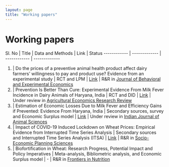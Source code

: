 ```yaml
---
layout: page
title: "Working papers"
---
```

# Working papers #

Sl. No | Title | Data and Methods | Link | Status
------------ | ------------- | ------------ | -------------
1. | Do the prices of a preventive animal health product affect dairy farmers’ willingness to pay and product use? Evidence from an experimental study | RCT and LPM | [Link](https://www.researchsquare.com/article/rs-731711/v1) | R&R in [Journal of Behavioral and Experimental Economics](https://www.journals.elsevier.com/journal-of-behavioral-and-experimental-economics)
2. | Prevention Is Better Than Cure: Experimental Evidence From Milk Fever Incidence in Dairy Animals of Haryana, India | RCT and DID | [Link](https://papers.ssrn.com/sol3/papers.cfm?abstract_id=3851561) | Under review in [Agricultural Economics Research Review](http://aeraindia.in/journalaerr)
3. | Estimation of Economic Losses Due to Milk Fever and Efficiency Gains if Prevented: Evidence From Haryana, India | Secondary sources, survey and Economic Surplus model | [Link](https://papers.ssrn.com/sol3/papers.cfm?abstract_id=3851567) | Under review in [Indian Journal of Animal Sciences](http://epubs.icar.org.in/ejournal/index.php/IJAnS)
4. | Impact of COVID-19 Induced Lockdown on Wheat Prices: Empirical Evidence from Interrupted Time Series Analysis | Secondary sources and Interrupted Time Series Analysis (ITSA) | [Link](https://papers.ssrn.com/sol3/papers.cfm?abstract_id=3755377) | R&R in [Socio-Economic Planning Sciences](https://www.journals.elsevier.com/socio-economic-planning-sciences)
5. | Biofortification in Wheat: Research Progress, Potential Impact and Policy Imperatives | Meta-analysis, Bibliometric analysis, and Economic Surplus model | - | R&R in [Frontiers in Nutrition](https://www.frontiersin.org/journals/nutrition)
